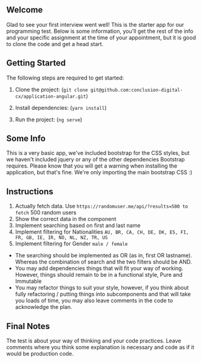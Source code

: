## Welcome

Glad to see your first interview went well! This is the starter app for our programming test. Below is some information, you'll get the rest of the info and your specific assignment at the time of your appointment, but it is good to clone the code and get a head start.

## Getting Started

The following steps are required to get started:

1. Clone the project: (`git clone git@github.com:conclusion-digital-cx/application-angular.git`)

2. Install dependencies: (`yarn install`)

3. Run the project: (`ng serve`)

## Some Info

This is a very basic app, we've included bootstrap for the CSS styles, but we haven't included jquery or any of the other dependencies Bootstrap requires. Please know that you will get a warning when installing the application, but that's fine. We're only importing the main bootstrap CSS :)

## Instructions
1. Actually fetch data. Use `https://randomuser.me/api/?results=500 to fetch` 500 random users
2. Show the correct data in the component
3. Implement searching based on first and last name
4. Implement filtering for Nationalities `AU, BR, CA, CH, DE, DK, ES, FI, FR, GB, IE, IR, NO, NL, NZ, TR, US`
5. Implement filtering for Gender `male / female`

- The searching should be implemented as OR (as in, first OR lastname). Whereas the combination of search and the two filters should be AND.
- You may add dependencies things that will fit your way of working. However, things should remain to be in a functional style, Pure and Immutable
- You may refactor things to suit your style, however, if you think about fully refactoring / putting things into subcomponents and that will take you loads of time, you may also leave comments in the code to acknowledge the plan.

## Final Notes
The test is about your way of thinking and your code practices. Leave comments where you think some explanation is necessary and code as if it would be production code.
